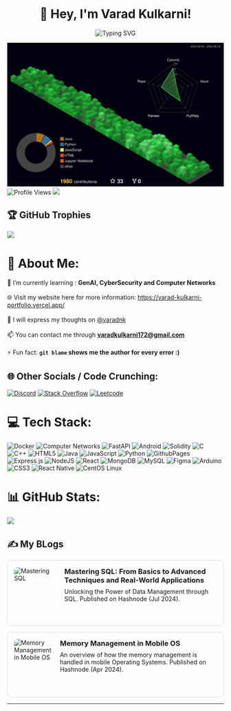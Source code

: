 <h1 align="center">👋 Hey, I'm Varad Kulkarni!</h1>

<p align="center">
  <img src="https://readme-typing-svg.demolab.com?font=Fira+Code&pause=1000&color=a5d6ff&width=435&lines=Full%20Stack%20Web%20Developer;Researching%20In%20GenAI%20And%20LLM's;Networking%20Systems%20Aficionado" alt="Typing SVG" />
</p>



![3D Profile](./profile-3d-contrib/profile-night-green.svg)
![Profile Views](https://komarev.com/ghpvc/?username=varad-kulkarni172&color=brightgreen)
[![](https://visitcount.itsvg.in/api?id=varad-kulkarni172&icon=0&color=0)](https://visitcount.itsvg.in)

## 🏆 GitHub Trophies
![](https://github-profile-trophy.vercel.app/?username=varad-kulkarni172&theme=radical&no-frame=false&no-bg=true&margin-w=4)

# 💫 About Me:
🌱 I’m currently learning : **GenAI, CyberSecurity and Computer Networks**<br><br>🌐 Visit my website here for more information: https://varad-kulkarni-portfolio.vercel.app/ <br><br>📝 I will express my thoughts on [@varadnk](https://x.com/varadnk) <br><br>
📫 You can contact me through **varadkulkarni172@gmail.com**<br><br>⚡ Fun fact: **`git blame` shows me the author for every error :)**


## 🌐 Other Socials / Code Crunching:
[![Discord](https://img.shields.io/badge/Discord-%237289DA.svg?logo=discord&logoColor=white)](https://discord.gg/https://discord.gg/TsuacfN3rF) [![Stack Overflow](https://img.shields.io/badge/-Stackoverflow-FE7A16?logo=stack-overflow&logoColor=white)](https://stackoverflow.com/users/22283906) [![Leetcode](https://img.shields.io/badge/Leetcode-%237289DA.svg?logo=leetcode&logoColor=yellow)](https://leetcode.com/u/VaradKulkarni172/)

# 💻 Tech Stack:
![Docker](https://img.shields.io/badge/docker-%2346b8e9.svg?style=for-the-badge&logo=docker&logoColor=white) ![Computer Networks](https://img.shields.io/badge/computer%20networks-%232ECC71.svg?style=for-the-badge&logo=networks&logoColor=white) ![FastAPI](https://img.shields.io/badge/fastapi-%2300C7B7.svg?style=for-the-badge&logo=fastapi&logoColor=white) ![Android](https://img.shields.io/badge/android-%233DDC84.svg?style=for-the-badge&logo=android&logoColor=white) ![Solidity](https://img.shields.io/badge/solidity-%23363636.svg?style=for-the-badge&logo=solidity&logoColor=white) ![C](https://img.shields.io/badge/c-%2300599C.svg?style=for-the-badge&logo=c&logoColor=white) ![C++](https://img.shields.io/badge/c++-%2300599C.svg?style=for-the-badge&logo=c%2B%2B&logoColor=white) ![HTML5](https://img.shields.io/badge/html5-%23E34F26.svg?style=for-the-badge&logo=html5&logoColor=white) ![Java](https://img.shields.io/badge/java-%23ED8B00.svg?style=for-the-badge&logo=openjdk&logoColor=white) ![JavaScript](https://img.shields.io/badge/javascript-%23323330.svg?style=for-the-badge&logo=javascript&logoColor=%23F7DF1E) ![Python](https://img.shields.io/badge/python-3670A0?style=for-the-badge&logo=python&logoColor=ffdd54) ![GithubPages](https://img.shields.io/badge/github%20pages-121013?style=for-the-badge&logo=github&logoColor=white) ![Express.js](https://img.shields.io/badge/express.js-%23404d59.svg?style=for-the-badge&logo=express&logoColor=%2361DAFB) ![NodeJS](https://img.shields.io/badge/node.js-6DA55F?style=for-the-badge&logo=node.js&logoColor=white) ![React](https://img.shields.io/badge/react-%2320232a.svg?style=for-the-badge&logo=react&logoColor=%2361DAFB) ![MongoDB](https://img.shields.io/badge/MongoDB-%234ea94b.svg?style=for-the-badge&logo=mongodb&logoColor=white) ![MySQL](https://img.shields.io/badge/mysql-%2300000f.svg?style=for-the-badge&logo=mysql&logoColor=white) ![Figma](https://img.shields.io/badge/figma-%23F24E1E.svg?style=for-the-badge&logo=figma&logoColor=white) ![Arduino](https://img.shields.io/badge/-Arduino-00979D?style=for-the-badge&logo=Arduino&logoColor=white) ![CSS3](https://img.shields.io/badge/css3-%231572B6.svg?style=for-the-badge&logo=css3&logoColor=white) ![React Native](https://img.shields.io/badge/react_native-%2320232a.svg?style=for-the-badge&logo=react&logoColor=%2361DAFB) ![CentOS Linux](https://img.shields.io/badge/CentOS-262577?style=for-the-badge&logo=centos&logoColor=white)

# 📊 GitHub Stats:

![](https://github-readme-streak-stats.herokuapp.com/?user=varad-kulkarni172&theme=dark&hide_border=false)<br/>

## ✍️ My BLogs

<a href="https://varadkulkarni.hashnode.dev/mastering-sql-from-basics-to-advanced-techniques-and-real-world-applications" target="_blank" style="text-decoration: none; color: inherit;">
  <div style="display: flex; align-items: flex-start; border: 1px solid #ddd; border-radius: 10px; padding: 15px; margin-bottom: 15px;">
    <img src="https://cdn.hashnode.com/res/hashnode/image/stock/unsplash/Y9kOsyoWyaU/upload/e98e30876466116a49f80acb1a6806e9.jpeg?w=1600&h=840&fit=crop&crop=entropy&auto=compress,format&format=webp" alt="Mastering SQL" style="width: 180px; height: 120px; object-fit: cover; border-radius: 8px; margin-right: 20px;">
    <div>
      <h3 style="margin-top: 0; margin-bottom: 8px;">Mastering SQL: From Basics to Advanced Techniques and Real-World Applications</h3>
      <p style="margin: 0;">Unlocking the Power of Data Management through SQL. Published on Hashnode (Jul 2024).</p>
    </div>
  </div>
</a>

<a href="https://varadkulkarni.hashnode.dev/memory-management-in-mobile-os" target="_blank" style="text-decoration: none; color: inherit;">
  <div style="display: flex; align-items: flex-start; border: 1px solid #ddd; border-radius: 10px; padding: 15px;">
    <img src="https://cdn.hashnode.com/res/hashnode/image/upload/v1713794220383/178369ea-db78-45a7-8bed-1c4ba9a75219.jpeg?auto=compress,format&format=webp" alt="Memory Management in Mobile OS" style="width: 180px; height: 120px; object-fit: cover; border-radius: 8px; margin-right: 20px;">
    <div>
      <h3 style="margin-top: 0; margin-bottom: 8px;">Memory Management in Mobile OS</h3>
      <p style="margin: 0;">An overview of how the memory management is handled in mobile Operating Systems. Published on Hashnode (Apr 2024).</p>
    </div>
  </div>
</a>


---
